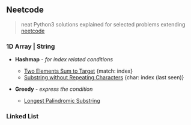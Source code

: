 ## Neetcode

> neat Python3 solutions explained for selected problems extending [neetcode](https://neetcode.io/practice)

### 1D Array | String
- **Hashmap** - *for index related conditions*

    * [Two Elements Sum to Target](./src/array/two_sum.py) {match: index}
    * [Substring without Repeating Characters](./src/string/longest_substring_without_repeating_characters.py) {char: index (last seen)}

- **Greedy** - *express the condition*

    * [Longest Palindromic Substring](./src/string/longest_palindromic_substring.py)

### Linked List

